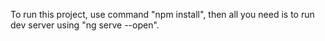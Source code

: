 To run this project, use command "npm install", then all you need is to run dev server using "ng serve --open".
